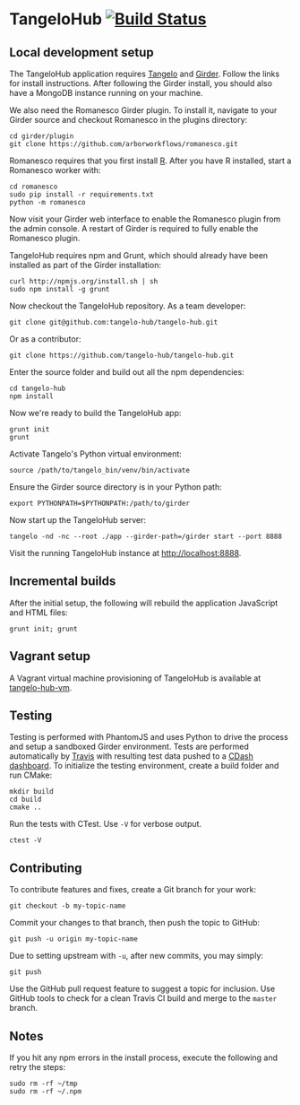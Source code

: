 TangeloHub [![Build Status](https://travis-ci.org/tangelo-hub/tangelo-hub.png?branch=master)](https://travis-ci.org/tangelo-hub/tangelo-hub)
===========

## Local development setup

The TangeloHub application requires [Tangelo](http://tangelo.readthedocs.org/en/latest/installation.html) and [Girder](http://girder.readthedocs.org/en/latest/installation.html). Follow the links for install instructions. After following the Girder install, you should also have a MongoDB instance running on your machine.

We also need the Romanesco Girder plugin. To install it, navigate to your Girder source and checkout Romanesco in the plugins directory:

    cd girder/plugin
    git clone https://github.com/arborworkflows/romanesco.git

Romanesco requires that you first install [R](http://www.r-project.org/). After you have R installed, start a Romanesco worker with:

    cd romanesco
    sudo pip install -r requirements.txt
    python -m romanesco

Now visit your Girder web interface to enable the Romanesco plugin from the admin console. A restart of Girder is required to fully enable the Romanesco plugin.

TangeloHub requires npm and Grunt, which should already have been installed as part of the Girder installation:

    curl http://npmjs.org/install.sh | sh
    sudo npm install -g grunt

Now checkout the TangeloHub repository. As a team developer:

    git clone git@github.com:tangelo-hub/tangelo-hub.git

Or as a contributor:

    git clone https://github.com/tangelo-hub/tangelo-hub.git

Enter the source folder and build out all the npm dependencies:

    cd tangelo-hub
    npm install

Now we're ready to build the TangeloHub app:

    grunt init
    grunt

Activate Tangelo's Python virtual environment:

    source /path/to/tangelo_bin/venv/bin/activate

Ensure the Girder source directory is in your Python path:

    export PYTHONPATH=$PYTHONPATH:/path/to/girder

Now start up the TangeloHub server:

    tangelo -nd -nc --root ./app --girder-path=/girder start --port 8888

Visit the running TangeloHub instance at [http://localhost:8888](http://localhost:8888).

## Incremental builds

After the initial setup, the following will rebuild the application JavaScript and HTML files:

    grunt init; grunt

## Vagrant setup

A Vagrant virtual machine provisioning of TangeloHub is available at [tangelo-hub-vm](https://github.com/tangelo-hub/tangelo-hub-vm).

## Testing

Testing is performed with PhantomJS and uses Python to drive the process and setup a sandboxed Girder environment. Tests are performed automatically by [Travis](https://travis-ci.org/tangelo-hub/tangelo-hub) with resulting test data pushed to a [CDash dashboard](http://my.cdash.org/index.php?project=Tangelo+Hub). To initialize the testing environment, create a build folder and run CMake:

    mkdir build
    cd build
    cmake ..

Run the tests with CTest. Use `-V` for verbose output.

    ctest -V

## Contributing

To contribute features and fixes, create a Git branch for your work:

    git checkout -b my-topic-name

Commit your changes to that branch, then push the topic to GitHub:

    git push -u origin my-topic-name

Due to setting upstream with `-u`, after new commits, you may simply:

    git push

Use the GitHub pull request feature to suggest a topic for inclusion. Use GitHub tools to check for a clean Travis CI build and merge to the `master` branch.

## Notes

If you hit any npm errors in the install process, execute the following and retry the steps:

    sudo rm -rf ~/tmp
    sudo rm -rf ~/.npm
